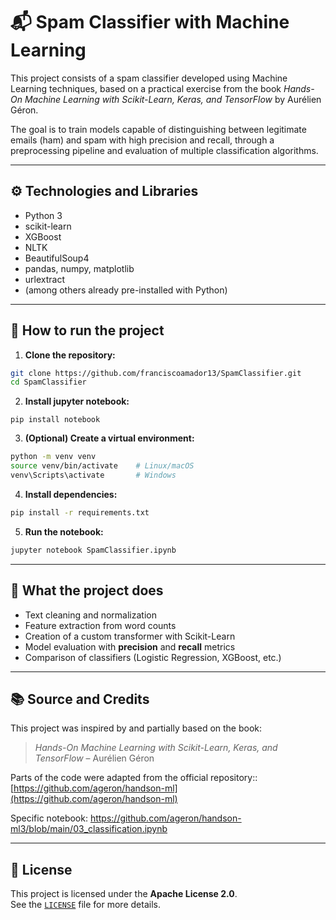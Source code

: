 
# 📬 Spam Classifier with Machine Learning

This project consists of a spam classifier developed using Machine Learning techniques, based on a practical exercise from the book *Hands-On Machine Learning with Scikit-Learn, Keras, and TensorFlow* by Aurélien Géron.

The goal is to train models capable of distinguishing between legitimate emails (ham) and spam with high precision and recall, through a preprocessing pipeline and evaluation of multiple classification algorithms.

---

## ⚙️ Technologies and Libraries

- Python 3  
- scikit-learn  
- XGBoost  
- NLTK  
- BeautifulSoup4  
- pandas, numpy, matplotlib  
- urlextract  
- (among others already pre-installed with Python)

---

## 🚀 How to run the project

1. **Clone the repository:**

```bash
git clone https://github.com/franciscoamador13/SpamClassifier.git
cd SpamClassifier
```
2. **Install jupyter notebook:**
```
pip install notebook
```

3. **(Optional) Create a virtual environment:**

```bash
python -m venv venv
source venv/bin/activate    # Linux/macOS
venv\Scripts\activate       # Windows
```

4. **Install dependencies:**

```bash
pip install -r requirements.txt
```

5. **Run the notebook:**

```bash
jupyter notebook SpamClassifier.ipynb
```

---

## 🧠 What the project does

- Text cleaning and normalization
- Feature extraction from word counts
- Creation of a custom transformer with Scikit-Learn
- Model evaluation with **precision** and **recall** metrics
- Comparison of classifiers (Logistic Regression, XGBoost, etc.)

---

## 📚 Source and Credits

This project was inspired by and partially based on the book:

> *Hands-On Machine Learning with Scikit-Learn, Keras, and TensorFlow* – Aurélien Géron

Parts of the code were adapted from the official repository::
[https://github.com/ageron/handson-ml](https://github.com/ageron/handson-ml)

Specific notebook:
https://github.com/ageron/handson-ml3/blob/main/03_classification.ipynb

---

## 📝 License

This project is licensed under the **Apache License 2.0**.  
See the [`LICENSE`](LICENSE) file for more details.
